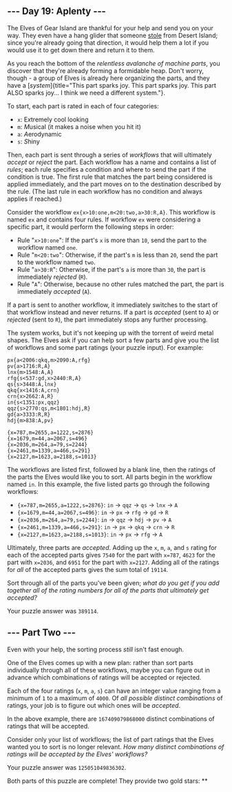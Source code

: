 
\-\-- Day 19: Aplenty \-\--
---------------------------

The Elves of Gear Island are thankful for your help and send you on your
way. They even have a hang glider that someone [stole](9) from Desert
Island; since you\'re already going that direction, it would help them a
lot if you would use it to get down there and return it to them.

As you reach the bottom of the *relentless avalanche of machine parts*,
you discover that they\'re already forming a formidable heap. Don\'t
worry, though - a group of Elves is already here organizing the parts,
and they have a
[*system*]{title="This part sparks joy. This part sparks joy. This part ALSO sparks joy... I think we need a different system."}.

To start, each part is rated in each of four categories:

-   `x`: E*x*tremely cool looking
-   `m`: *M*usical (it makes a noise when you hit it)
-   `a`: *A*erodynamic
-   `s`: *S*hiny

Then, each part is sent through a series of *workflows* that will
ultimately *accept* or *reject* the part. Each workflow has a name and
contains a list of *rules*; each rule specifies a condition and where to
send the part if the condition is true. The first rule that matches the
part being considered is applied immediately, and the part moves on to
the destination described by the rule. (The last rule in each workflow
has no condition and always applies if reached.)

Consider the workflow `ex{x>10:one,m<20:two,a>30:R,A}`. This workflow is
named `ex` and contains four rules. If workflow `ex` were considering a
specific part, it would perform the following steps in order:

-   Rule \"`x>10:one`\": If the part\'s `x` is more than `10`, send the
    part to the workflow named `one`.
-   Rule \"`m<20:two`\": Otherwise, if the part\'s `m` is less than
    `20`, send the part to the workflow named `two`.
-   Rule \"`a>30:R`\": Otherwise, if the part\'s `a` is more than `30`,
    the part is immediately *rejected* (`R`).
-   Rule \"`A`\": Otherwise, because no other rules matched the part,
    the part is immediately *accepted* (`A`).

If a part is sent to another workflow, it immediately switches to the
start of that workflow instead and never returns. If a part is
*accepted* (sent to `A`) or *rejected* (sent to `R`), the part
immediately stops any further processing.

The system works, but it\'s not keeping up with the torrent of weird
metal shapes. The Elves ask if you can help sort a few parts and give
you the list of workflows and some part ratings (your puzzle input). For
example:

    px{a<2006:qkq,m>2090:A,rfg}
    pv{a>1716:R,A}
    lnx{m>1548:A,A}
    rfg{s<537:gd,x>2440:R,A}
    qs{s>3448:A,lnx}
    qkq{x<1416:A,crn}
    crn{x>2662:A,R}
    in{s<1351:px,qqz}
    qqz{s>2770:qs,m<1801:hdj,R}
    gd{a>3333:R,R}
    hdj{m>838:A,pv}

    {x=787,m=2655,a=1222,s=2876}
    {x=1679,m=44,a=2067,s=496}
    {x=2036,m=264,a=79,s=2244}
    {x=2461,m=1339,a=466,s=291}
    {x=2127,m=1623,a=2188,s=1013}

The workflows are listed first, followed by a blank line, then the
ratings of the parts the Elves would like you to sort. All parts begin
in the workflow named `in`. In this example, the five listed parts go
through the following workflows:

-   `{x=787,m=2655,a=1222,s=2876}`: `in` -\> `qqz` -\> `qs` -\> `lnx`
    -\> `A`
-   `{x=1679,m=44,a=2067,s=496}`: `in` -\> `px` -\> `rfg` -\> `gd` -\>
    `R`
-   `{x=2036,m=264,a=79,s=2244}`: `in` -\> `qqz` -\> `hdj` -\> `pv` -\>
    `A`
-   `{x=2461,m=1339,a=466,s=291}`: `in` -\> `px` -\> `qkq` -\> `crn` -\>
    `R`
-   `{x=2127,m=1623,a=2188,s=1013}`: `in` -\> `px` -\> `rfg` -\> `A`

Ultimately, three parts are *accepted*. Adding up the `x`, `m`, `a`, and
`s` rating for each of the accepted parts gives `7540` for the part with
`x=787`, `4623` for the part with `x=2036`, and `6951` for the part with
`x=2127`. Adding all of the ratings for *all* of the accepted parts
gives the sum total of `19114`.

Sort through all of the parts you\'ve been given; *what do you get if
you add together all of the rating numbers for all of the parts that
ultimately get accepted?*

Your puzzle answer was `389114`.

\-\-- Part Two \-\-- 
--------------------

Even with your help, the sorting process *still* isn\'t fast enough.

One of the Elves comes up with a new plan: rather than sort parts
individually through all of these workflows, maybe you can figure out in
advance which combinations of ratings will be accepted or rejected.

Each of the four ratings (`x`, `m`, `a`, `s`) can have an integer value
ranging from a minimum of `1` to a maximum of `4000`. Of *all possible
distinct combinations* of ratings, your job is to figure out which ones
will be *accepted*.

In the above example, there are `167409079868000` distinct combinations
of ratings that will be accepted.

Consider only your list of workflows; the list of part ratings that the
Elves wanted you to sort is no longer relevant. *How many distinct
combinations of ratings will be accepted by the Elves\' workflows?*

Your puzzle answer was `125051049836302`.

Both parts of this puzzle are complete! They provide two gold stars:
\*\*

